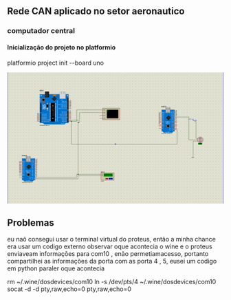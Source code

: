 ## Rede CAN aplicado no setor aeronautico

### computador central


#### Inicialização do projeto no platformio
platformio project init --board   uno



![Esquematica](image.png)


## Problemas
eu naõ consegui usar o terminal virtual do proteus, então a minha chance era usar um codigo externo observar oque acontecia
o wine e o proteus enviaveam informações para com10 , enão permetiamacesso, portanto compartilhei as informações da porta com as porta 4 , 5, eusei um codigo em python paraler oque acontecia

rm ~/.wine/dosdevices/com10
ln -s /dev/pts/4 ~/.wine/dosdevices/com10
socat  -d -d pty,raw,echo=0 pty,raw,echo=0
